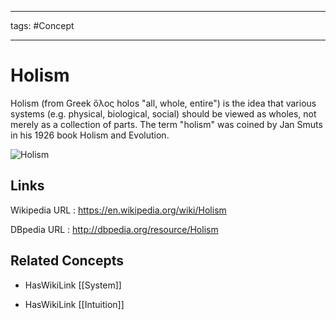 




---

tags: #Concept

---
# Holism


Holism (from Greek ὅλος holos "all, whole, entire") is the idea that various systems (e.g. physical, biological, social) should be viewed as wholes, not merely as a collection of parts. The term "holism" was coined by Jan Smuts in his 1926 book Holism and Evolution.

![Holism]()


## Links


Wikipedia URL : https://en.wikipedia.org/wiki/Holism

DBpedia URL : http://dbpedia.org/resource/Holism


## Related Concepts


- HasWikiLink [[System]]

- HasWikiLink [[Intuition]]